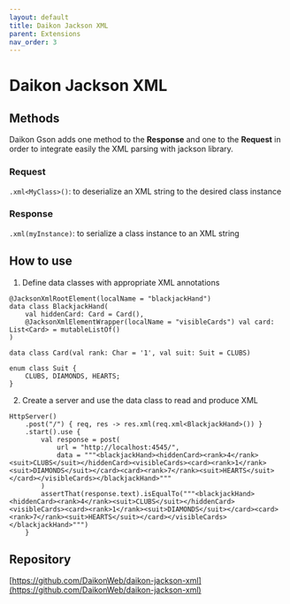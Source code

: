 ```yaml
---
layout: default
title: Daikon Jackson XML
parent: Extensions
nav_order: 3
---
```


# Daikon Jackson XML

## Methods
Daikon Gson adds one method to the **Response** and one to the **Request** in order to integrate easily the XML parsing with jackson library.

### Request
`.xml<MyClass>()`: to deserialize an XML string to the desired class instance

### Response
`.xml(myInstance)`: to serialize a class instance to an XML string

## How to use
1. Define data classes with appropriate XML annotations

```
@JacksonXmlRootElement(localName = "blackjackHand")
data class BlackjackHand(
    val hiddenCard: Card = Card(),
    @JacksonXmlElementWrapper(localName = "visibleCards") val card: List<Card> = mutableListOf()
)

data class Card(val rank: Char = '1', val suit: Suit = CLUBS)

enum class Suit {
    CLUBS, DIAMONDS, HEARTS;
}
```

2. Create a server and use the data class to read and produce XML

```
HttpServer()
    .post("/") { req, res -> res.xml(req.xml<BlackjackHand>()) }
    .start().use {
        val response = post(
            url = "http://localhost:4545/",
            data = """<blackjackHand><hiddenCard><rank>4</rank><suit>CLUBS</suit></hiddenCard><visibleCards><card><rank>1</rank><suit>DIAMONDS</suit></card><card><rank>7</rank><suit>HEARTS</suit></card></visibleCards></blackjackHand>"""
        )
        assertThat(response.text).isEqualTo("""<blackjackHand><hiddenCard><rank>4</rank><suit>CLUBS</suit></hiddenCard><visibleCards><card><rank>1</rank><suit>DIAMONDS</suit></card><card><rank>7</rank><suit>HEARTS</suit></card></visibleCards></blackjackHand>""")
    }
```

## Repository
[https://github.com/DaikonWeb/daikon-jackson-xml](https://github.com/DaikonWeb/daikon-jackson-xml)

